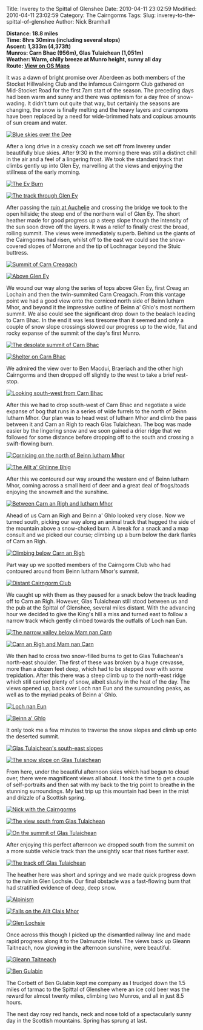 Title: Inverey to the Spittal of Glenshee
Date: 2010-04-11 23:02:59
Modified: 2010-04-11 23:02:59
Category: The Cairngorms
Tags: 
Slug: inverey-to-the-spittal-of-glenshee
Author: Nick Bramhall

**Distance: 18.8 miles  
Time: 8hrs 30mins (including several stops)  
Ascent: 1,333m (4,373ft)  
Munros: Carn Bhac (956m), Glas Tulaichean (1,051m)  
Weather: Warm, chilly breeze at Munro height, sunny all day  
Route: [View on OS Maps](https://www.invertedworld.co.uk/hillwalking/hillwalk/331)**

It was a dawn of bright promise over Aberdeen as both members of the Stocket Hillwalking Club and the infamous Cairngorm Club gathered on Mid-Stocket Road for the first 7am start of the season. The preceding days had been warm and sunny and there was optimism for a day free of snow-wading. It didn't turn out quite that way, but certainly the seasons are changing, the snow is finally melting and the heavy layers and crampons have been replaced by a need for wide-brimmed hats and copious amounts of sun cream and water.

<!--more-->

[![Blue skies over the Dee](https://live.staticflickr.com/2073/4515307888_77b210332f_b.jpg "Blue skies over the Dee")](https://www.flickr.com/photos/black_friction/4515307888/)

After a long drive in a creaky coach we set off from Inverey under beautifully blue skies. After 9:30 in the morning there was still a distinct chill in the air and a feel of a lingering frost. We took the standard track that climbs gently up into Glen Ey, marvelling at the views and enjoying the stillness of the early morning. 

[![The Ey Burn](https://live.staticflickr.com/2680/4514696481_4898d1bb95_b.jpg "The Ey Burn")](https://www.flickr.com/photos/black_friction/4514696481/)

[![The track through Glen Ey](https://live.staticflickr.com/2289/4514716911_223174020e_b.jpg "The track through Glen Ey")](https://www.flickr.com/photos/black_friction/4514716911/)

After passing the [ruin at Auchelie](http://www.flickr.com/photos/black_friction/4515364436/in/set-72157623836928292/) and crossing the bridge we took to the open hillside; the steep end of the northern wall of Glen Ey. The short heather made for good progress up a steep slope though the intensity of the sun soon drove off the layers. It was a relief to finally crest the broad, rolling summit. The views were immediately superb. Behind us the giants of the Cairngorms had risen, whilst off to the east we could see the snow-covered slopes of Morrone and the tip of Lochnagar beyond the Stuic buttress.

[![Summit of Carn Creagach](https://live.staticflickr.com/2006/4514774795_7de0bd6101_b.jpg "Summit of Carn Creagach")](https://www.flickr.com/photos/black_friction/4514774795/)

[![Above Glen Ey](https://live.staticflickr.com/4036/4515557191_61243fddb3_b.jpg "Above Glen Ey")](https://www.flickr.com/photos/black_friction/4515557191/)

We wound our way along the series of tops above Glen Ey, first Creag an Lochain and then the twin-summited Carn Creagach. From this vantage point we had a good view onto the corniced north side of Beinn Iutharn Mhor, and beyond it the impressive outline of Beinn a' Ghlo's most northern summit. We also could see the significant drop down to the bealach leading to Carn Bhac. In the end it was less tiresome than it seemed and only a couple of snow slope crossings slowed our progress up to the wide, flat and rocky expanse of the summit of the day's first Munro.

[![The desolate summit of Carn Bhac](https://live.staticflickr.com/2726/4516224992_ff33453ff3_b.jpg "The desolate summit of Carn Bhac")](https://www.flickr.com/photos/black_friction/4516224992/)

[![Shelter on Carn Bhac](https://live.staticflickr.com/2693/4515610111_9188867ee2_b.jpg "Shelter on Carn Bhac")](https://www.flickr.com/photos/black_friction/4515610111/)

We admired the view over to Ben Macdui, Braeriach and the other high Cairngorms and then dropped off slightly to the west to take a brief rest-stop.

[![Looking south-west from Carn Bhac](https://live.staticflickr.com/2660/4516267246_4e8bec6ac0_b.jpg "Looking south-west from Carn Bhac")](https://www.flickr.com/photos/black_friction/4516267246/)

After this we had to drop south-west of Carn Bhac and negotiate a wide expanse of bog that runs in a series of wide furrels to the north of Beinn Iutharn Mhor. Our plan was to head west of Iutharn Mhor and climb the pass between it and Carn an Righ to reach Glas Tulaichean. The bog was made easier by the lingering snow and we soon gained a drier ridge that we followed for some distance before dropping off to the south and crossing a swift-flowing burn. 

[![Cornicing on the north of Beinn Iutharn Mhor](https://live.staticflickr.com/4058/4516277922_4a58872ac9_b.jpg "Cornicing on the north of Beinn Iutharn Mhor")](https://www.flickr.com/photos/black_friction/4516277922/)

[![The Allt a' Ghlinne Bhig](https://live.staticflickr.com/2797/4516292502_0ee9600712_b.jpg "The Allt a' Ghlinne Bhig")](https://www.flickr.com/photos/black_friction/4516292502/)

After this we contoured our way around the western end of Beinn Iutharn Mhor, coming across a small herd of deer and a great deal of frogs/toads enjoying the snowmelt and the sunshine.

[![Between Carn an Righ and Iutharn Mhor](https://live.staticflickr.com/4058/4515704511_bd8c504a35_b.jpg "Between Carn an Righ and Iutharn Mhor")](https://www.flickr.com/photos/black_friction/4515704511/)

Ahead of us Carn an Righ and Beinn a' Ghlo looked very close. Now we turned south, picking our way along an animal track that hugged the side of the mountain above a snow-choked burn. A break for a snack and a map consult and we picked our course; climbing up a burn below the dark flanks of Carn an Righ. 

[![Climbing below Carn an Righ](https://live.staticflickr.com/4013/4516357102_a5aa0d2c4a_b.jpg "Climbing below Carn an Righ")](https://www.flickr.com/photos/black_friction/4516357102/)

Part way up we spotted members of the Cairngorm Club who had contoured around from Beinn Iutharn Mhor's summit. 

[![Distant Cairngorm Club](https://live.staticflickr.com/2799/4515727243_9530d57232_b.jpg "Distant Cairngorm Club")](https://www.flickr.com/photos/black_friction/4515727243/)

We caught up with them as they paused for a snack below the track leading off to Carn an Righ. However, Glas Tulaichean still stood between us and the pub at the Spittal of Glenshee, several miles distant. With the advancing hour we decided to give the King's hill a miss and turned east to follow a narrow track which gently climbed towards the outfalls of Loch nan Eun.

[![The narrow valley below Mam nan Carn](https://live.staticflickr.com/4001/4516370786_8e13281550_b.jpg "The narrow valley below Mam nan Carn")](https://www.flickr.com/photos/black_friction/4516370786/)

[![Carn an Righ and Mam nan Carn](https://live.staticflickr.com/2678/4515742589_629dbf2b9a_b.jpg "Carn an Righ and Mam nan Carn")](https://www.flickr.com/photos/black_friction/4515742589/)

We then had to cross two snow-filled burns to get to Glas Tuliachean's north-east shoulder. The first of these was broken by a huge crevasse, more than a dozen feet deep, which had to be stepped over with some trepidation. After this there was a steep climb up to the north-east ridge which still carried plenty of snow, albeit slushy in the heat of the day. The views opened up, back over Loch nan Eun and the surrounding peaks, as well as to the myriad peaks of Beinn a' Ghlo.

[![Loch nan Eun](https://live.staticflickr.com/4030/4515764877_a7e5dc430f_b.jpg "Loch nan Eun")](https://www.flickr.com/photos/black_friction/4515764877/)

[![Beinn a' Ghlo](https://live.staticflickr.com/4001/4515774303_ff75d0ca37_b.jpg "Beinn a' Ghlo")](https://www.flickr.com/photos/black_friction/4515774303/)

It only took me a few minutes to traverse the snow slopes and climb up onto the deserted summit.

[![Glas Tulaichean's south-east slopes](https://live.staticflickr.com/2762/4516406572_f2d9df2501_b.jpg "Glas Tulaichean's south-east slopes")](https://www.flickr.com/photos/black_friction/4516406572/)

[![The snow slope on Glas Tulaichean](https://live.staticflickr.com/2723/4515794785_7911f5c669_b.jpg "The snow slope on Glas Tulaichean")](https://www.flickr.com/photos/black_friction/4515794785/)

From here, under the beautiful afternoon skies which had begun to cloud over, there were magnificent views all about. I took the time to get a couple of self-portraits and then sat with my back to the trig point to breathe in the stunning surroundings. My last trip up this mountain had been in the mist and drizzle of a Scottish spring.

[![Nick with the Cairngorms](https://live.staticflickr.com/2369/4513423523_f280bf1135_b.jpg "Nick with the Cairngorms")](https://www.flickr.com/photos/black_friction/4513423523/)

[![The view south from Glas Tulaichean](https://live.staticflickr.com/4062/4516460654_c8b64ff780_b.jpg "The view south from Glas Tulaichean")](https://www.flickr.com/photos/black_friction/4516460654/)

[![On the summit of Glas Tulaichean](https://live.staticflickr.com/4024/4515834729_d993603fa2_b.jpg "On the summit of Glas Tulaichean")](https://www.flickr.com/photos/black_friction/4515834729/)

After enjoying this perfect afternoon we dropped south from the summit on a more subtle vehicle track than the unsightly scar that rises further east. 

[![The track off Glas Tulaichean](https://live.staticflickr.com/2740/4516479012_8fb451cdc8_b.jpg "The track off Glas Tulaichean")](https://www.flickr.com/photos/black_friction/4516479012/)

The heather here was short and springy and we made quick progress down to the ruin in Glen Lochsie. Our final obstacle was a fast-flowing burn that had stratified evidence of deep, deep snow.

[![Alpinism](https://live.staticflickr.com/2713/4516498328_89694eecc1_b.jpg "Alpinism")](https://www.flickr.com/photos/black_friction/4516498328/)

[![Falls on the Allt Clais Mhor](https://live.staticflickr.com/4038/4515871835_4b0ea904a8_b.jpg "Falls on the Allt Clais Mhor")](https://www.flickr.com/photos/black_friction/4515871835/)

[![Glen Lochsie](https://live.staticflickr.com/2742/4516553304_8ede0026a3_b.jpg "Glen Lochsie")](https://www.flickr.com/photos/black_friction/4516553304/)

Once across this though I picked up the dismantled railway line and made rapid progress along it to the Dalmunzie Hotel. The views back up Gleann Taitneach, now glowing in the afternoon sunshine, were beautiful. 

[![Gleann Taitneach](https://live.staticflickr.com/2678/4515941799_abe6f7e2d3_b.jpg "Gleann Taitneach")](https://www.flickr.com/photos/black_friction/4515941799/)

[![Ben Gulabin](https://live.staticflickr.com/4050/4516585032_ccf88eaaf2_b.jpg "Ben Gulabin")](https://www.flickr.com/photos/black_friction/4516585032/)

The Corbett of Ben Gulabin kept me company as I trudged down the 1.5 miles of tarmac to the Spittal of Glenshee where an ice cold beer was the reward for almost twenty miles, climbing two Munros, and all in just 8.5 hours.

The next day rosy red hands, neck and nose told of a spectacularly sunny day in the Scottish mountains. Spring has sprung at last.






